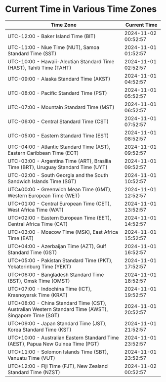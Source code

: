 # Current Time in Various Time Zones

| Time Zone | Current Time |
|-----------|--------------|
| UTC-12:00 - Baker Island Time (BIT) | 2024-11-02 00:52:57 |
| UTC-11:00 - Niue Time (NUT), Samoa Standard Time (SST) | 2024-11-01 01:52:57 |
| UTC-10:00 - Hawaii-Aleutian Standard Time (HAST), Tahiti Time (TAHT) | 2024-11-01 02:52:57 |
| UTC-09:00 - Alaska Standard Time (AKST) | 2024-11-01 04:52:57 |
| UTC-08:00 - Pacific Standard Time (PST) | 2024-11-01 05:52:57 |
| UTC-07:00 - Mountain Standard Time (MST) | 2024-11-01 06:52:57 |
| UTC-06:00 - Central Standard Time (CST) | 2024-11-01 07:52:57 |
| UTC-05:00 - Eastern Standard Time (EST) | 2024-11-01 08:52:57 |
| UTC-04:00 - Atlantic Standard Time (AST), Eastern Caribbean Time (ECT) | 2024-11-01 09:52:57 |
| UTC-03:00 - Argentina Time (ART), Brasília Time (BRT), Uruguay Standard Time (UYT) | 2024-11-01 09:52:57 |
| UTC-02:00 - South Georgia and the South Sandwich Islands Time (SGT) | 2024-11-01 10:52:57 |
| UTC±00:00 - Greenwich Mean Time (GMT), Western European Time (WET) | 2024-11-01 12:52:57 |
| UTC+01:00 - Central European Time (CET), West Africa Time (WAT) | 2024-11-01 13:52:57 |
| UTC+02:00 - Eastern European Time (EET), Central Africa Time (CAT) | 2024-11-01 14:52:57 |
| UTC+03:00 - Moscow Time (MSK), East Africa Time (EAT) | 2024-11-01 15:52:57 |
| UTC+04:00 - Azerbaijan Time (AZT), Gulf Standard Time (GST) | 2024-11-01 16:52:57 |
| UTC+05:00 - Pakistan Standard Time (PKT), Yekaterinburg Time (YEKT) | 2024-11-01 17:52:57 |
| UTC+06:00 - Bangladesh Standard Time (BST), Omsk Time (OMST) | 2024-11-01 18:52:57 |
| UTC+07:00 - Indochina Time (ICT), Krasnoyarsk Time (KRAT) | 2024-11-01 19:52:57 |
| UTC+08:00 - China Standard Time (CST), Australian Western Standard Time (AWST), Singapore Time (SGT) | 2024-11-01 20:52:57 |
| UTC+09:00 - Japan Standard Time (JST), Korea Standard Time (KST) | 2024-11-01 21:52:57 |
| UTC+10:00 - Australian Eastern Standard Time (AEST), Papua New Guinea Time (PGT) | 2024-11-01 23:52:57 |
| UTC+11:00 - Solomon Islands Time (SBT), Vanuatu Time (VUT) | 2024-11-01 23:52:57 |
| UTC+12:00 - Fiji Time (FJT), New Zealand Standard Time (NZST) | 2024-11-02 00:52:57 |
